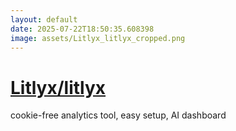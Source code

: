 ```yaml
---
layout: default
date: 2025-07-22T18:50:35.608398
image: assets/Litlyx_litlyx_cropped.png
---
```


# [Litlyx/litlyx](https://github.com/Litlyx/litlyx)

cookie-free analytics tool, easy setup, AI dashboard
